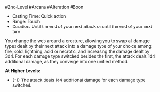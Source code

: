 #2nd-Level #Arcana #Alteration #Boon
 
- Casting Time: Quick action
- Range: Touch
- Duration: Until the end of your next attack or until the end of your next turn  

You change the web around a creature, allowing you to swap all damage types dealt by their next attack into a damage type of your choice among: fire, cold, lightning, acid or necrotic, and increasing the damage dealt by 3d4. For each damage type switched besides the first, the attack deals 1d4 additional damage, as they converge into one unified method.

**At Higher Levels:** 
* (+1) The attack deals 1d4 additional damage for each damage type switched.